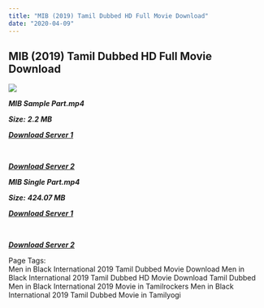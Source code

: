 ```yaml
---
title: "MIB (2019) Tamil Dubbed HD Full Movie Download"
date: "2020-04-09"
---
```


## MIB (2019) Tamil Dubbed HD Full Movie Download

[![](https://1.bp.blogspot.com/-qjyJjOWkLhI/XQCvXQLEoQI/AAAAAAAAAG0/s_vEuHzEQakNZMDpTvhSRgS0zLriJVmAQCLcBGAs/s640/939cda77-4f61-4ddb-b314-75d28789cdd2.jpeg)](https://1.bp.blogspot.com/-qjyJjOWkLhI/XQCvXQLEoQI/AAAAAAAAAG0/s_vEuHzEQakNZMDpTvhSRgS0zLriJVmAQCLcBGAs/s1600/939cda77-4f61-4ddb-b314-75d28789cdd2.jpeg)

**_MIB Sample Part.mp4_**

**_Size:_** **_2.2 MB_**

**_[Download Server 1](http://b7.wetransfer.vip/files/Tamil{fd620c6e78cfff08ebfb4d2d3131a235617ba7e0206610644c5f25f325d4dc51}20Dubbed{fd620c6e78cfff08ebfb4d2d3131a235617ba7e0206610644c5f25f325d4dc51}20Movies/Tamil{fd620c6e78cfff08ebfb4d2d3131a235617ba7e0206610644c5f25f325d4dc51}202019{fd620c6e78cfff08ebfb4d2d3131a235617ba7e0206610644c5f25f325d4dc51}20Dubbed{fd620c6e78cfff08ebfb4d2d3131a235617ba7e0206610644c5f25f325d4dc51}20Movies/Men{fd620c6e78cfff08ebfb4d2d3131a235617ba7e0206610644c5f25f325d4dc51}20in{fd620c6e78cfff08ebfb4d2d3131a235617ba7e0206610644c5f25f325d4dc51}20Black{fd620c6e78cfff08ebfb4d2d3131a235617ba7e0206610644c5f25f325d4dc51}20International{fd620c6e78cfff08ebfb4d2d3131a235617ba7e0206610644c5f25f325d4dc51}20(2019)/Men{fd620c6e78cfff08ebfb4d2d3131a235617ba7e0206610644c5f25f325d4dc51}20in{fd620c6e78cfff08ebfb4d2d3131a235617ba7e0206610644c5f25f325d4dc51}20Black{fd620c6e78cfff08ebfb4d2d3131a235617ba7e0206610644c5f25f325d4dc51}20International{fd620c6e78cfff08ebfb4d2d3131a235617ba7e0206610644c5f25f325d4dc51}20(2019){fd620c6e78cfff08ebfb4d2d3131a235617ba7e0206610644c5f25f325d4dc51}20HDRip/Men{fd620c6e78cfff08ebfb4d2d3131a235617ba7e0206610644c5f25f325d4dc51}20in{fd620c6e78cfff08ebfb4d2d3131a235617ba7e0206610644c5f25f325d4dc51}20Black{fd620c6e78cfff08ebfb4d2d3131a235617ba7e0206610644c5f25f325d4dc51}20International{fd620c6e78cfff08ebfb4d2d3131a235617ba7e0206610644c5f25f325d4dc51}20(2019){fd620c6e78cfff08ebfb4d2d3131a235617ba7e0206610644c5f25f325d4dc51}20Sample{fd620c6e78cfff08ebfb4d2d3131a235617ba7e0206610644c5f25f325d4dc51}20(640x360).mp4)_**

**_[  
](http://b7.wetransfer.vip/files/Tamil{fd620c6e78cfff08ebfb4d2d3131a235617ba7e0206610644c5f25f325d4dc51}20Dubbed{fd620c6e78cfff08ebfb4d2d3131a235617ba7e0206610644c5f25f325d4dc51}20Movies/Tamil{fd620c6e78cfff08ebfb4d2d3131a235617ba7e0206610644c5f25f325d4dc51}202019{fd620c6e78cfff08ebfb4d2d3131a235617ba7e0206610644c5f25f325d4dc51}20Dubbed{fd620c6e78cfff08ebfb4d2d3131a235617ba7e0206610644c5f25f325d4dc51}20Movies/Men{fd620c6e78cfff08ebfb4d2d3131a235617ba7e0206610644c5f25f325d4dc51}20in{fd620c6e78cfff08ebfb4d2d3131a235617ba7e0206610644c5f25f325d4dc51}20Black{fd620c6e78cfff08ebfb4d2d3131a235617ba7e0206610644c5f25f325d4dc51}20International{fd620c6e78cfff08ebfb4d2d3131a235617ba7e0206610644c5f25f325d4dc51}20(2019)/Men{fd620c6e78cfff08ebfb4d2d3131a235617ba7e0206610644c5f25f325d4dc51}20in{fd620c6e78cfff08ebfb4d2d3131a235617ba7e0206610644c5f25f325d4dc51}20Black{fd620c6e78cfff08ebfb4d2d3131a235617ba7e0206610644c5f25f325d4dc51}20International{fd620c6e78cfff08ebfb4d2d3131a235617ba7e0206610644c5f25f325d4dc51}20(2019){fd620c6e78cfff08ebfb4d2d3131a235617ba7e0206610644c5f25f325d4dc51}20HDRip/Men{fd620c6e78cfff08ebfb4d2d3131a235617ba7e0206610644c5f25f325d4dc51}20in{fd620c6e78cfff08ebfb4d2d3131a235617ba7e0206610644c5f25f325d4dc51}20Black{fd620c6e78cfff08ebfb4d2d3131a235617ba7e0206610644c5f25f325d4dc51}20International{fd620c6e78cfff08ebfb4d2d3131a235617ba7e0206610644c5f25f325d4dc51}20(2019){fd620c6e78cfff08ebfb4d2d3131a235617ba7e0206610644c5f25f325d4dc51}20Sample{fd620c6e78cfff08ebfb4d2d3131a235617ba7e0206610644c5f25f325d4dc51}20(640x360).mp4)_**

**_[Download Server 2](http://b7.wetransfer.vip/files/Tamil{fd620c6e78cfff08ebfb4d2d3131a235617ba7e0206610644c5f25f325d4dc51}20Dubbed{fd620c6e78cfff08ebfb4d2d3131a235617ba7e0206610644c5f25f325d4dc51}20Movies/Tamil{fd620c6e78cfff08ebfb4d2d3131a235617ba7e0206610644c5f25f325d4dc51}202019{fd620c6e78cfff08ebfb4d2d3131a235617ba7e0206610644c5f25f325d4dc51}20Dubbed{fd620c6e78cfff08ebfb4d2d3131a235617ba7e0206610644c5f25f325d4dc51}20Movies/Men{fd620c6e78cfff08ebfb4d2d3131a235617ba7e0206610644c5f25f325d4dc51}20in{fd620c6e78cfff08ebfb4d2d3131a235617ba7e0206610644c5f25f325d4dc51}20Black{fd620c6e78cfff08ebfb4d2d3131a235617ba7e0206610644c5f25f325d4dc51}20International{fd620c6e78cfff08ebfb4d2d3131a235617ba7e0206610644c5f25f325d4dc51}20(2019)/Men{fd620c6e78cfff08ebfb4d2d3131a235617ba7e0206610644c5f25f325d4dc51}20in{fd620c6e78cfff08ebfb4d2d3131a235617ba7e0206610644c5f25f325d4dc51}20Black{fd620c6e78cfff08ebfb4d2d3131a235617ba7e0206610644c5f25f325d4dc51}20International{fd620c6e78cfff08ebfb4d2d3131a235617ba7e0206610644c5f25f325d4dc51}20(2019){fd620c6e78cfff08ebfb4d2d3131a235617ba7e0206610644c5f25f325d4dc51}20HDRip/Men{fd620c6e78cfff08ebfb4d2d3131a235617ba7e0206610644c5f25f325d4dc51}20in{fd620c6e78cfff08ebfb4d2d3131a235617ba7e0206610644c5f25f325d4dc51}20Black{fd620c6e78cfff08ebfb4d2d3131a235617ba7e0206610644c5f25f325d4dc51}20International{fd620c6e78cfff08ebfb4d2d3131a235617ba7e0206610644c5f25f325d4dc51}20(2019){fd620c6e78cfff08ebfb4d2d3131a235617ba7e0206610644c5f25f325d4dc51}20Sample{fd620c6e78cfff08ebfb4d2d3131a235617ba7e0206610644c5f25f325d4dc51}20(640x360).mp4)_**

**_MIB Single Part.mp4_**

**_Size:_** **_424.07 MB_**  

**_[Download Server 1](http://b7.wetransfer.vip/files/Tamil{fd620c6e78cfff08ebfb4d2d3131a235617ba7e0206610644c5f25f325d4dc51}20Dubbed{fd620c6e78cfff08ebfb4d2d3131a235617ba7e0206610644c5f25f325d4dc51}20Movies/Tamil{fd620c6e78cfff08ebfb4d2d3131a235617ba7e0206610644c5f25f325d4dc51}202019{fd620c6e78cfff08ebfb4d2d3131a235617ba7e0206610644c5f25f325d4dc51}20Dubbed{fd620c6e78cfff08ebfb4d2d3131a235617ba7e0206610644c5f25f325d4dc51}20Movies/Men{fd620c6e78cfff08ebfb4d2d3131a235617ba7e0206610644c5f25f325d4dc51}20in{fd620c6e78cfff08ebfb4d2d3131a235617ba7e0206610644c5f25f325d4dc51}20Black{fd620c6e78cfff08ebfb4d2d3131a235617ba7e0206610644c5f25f325d4dc51}20International{fd620c6e78cfff08ebfb4d2d3131a235617ba7e0206610644c5f25f325d4dc51}20(2019)/Men{fd620c6e78cfff08ebfb4d2d3131a235617ba7e0206610644c5f25f325d4dc51}20in{fd620c6e78cfff08ebfb4d2d3131a235617ba7e0206610644c5f25f325d4dc51}20Black{fd620c6e78cfff08ebfb4d2d3131a235617ba7e0206610644c5f25f325d4dc51}20International{fd620c6e78cfff08ebfb4d2d3131a235617ba7e0206610644c5f25f325d4dc51}20(2019){fd620c6e78cfff08ebfb4d2d3131a235617ba7e0206610644c5f25f325d4dc51}20HDRip/Men{fd620c6e78cfff08ebfb4d2d3131a235617ba7e0206610644c5f25f325d4dc51}20in{fd620c6e78cfff08ebfb4d2d3131a235617ba7e0206610644c5f25f325d4dc51}20Black{fd620c6e78cfff08ebfb4d2d3131a235617ba7e0206610644c5f25f325d4dc51}20International{fd620c6e78cfff08ebfb4d2d3131a235617ba7e0206610644c5f25f325d4dc51}20(2019){fd620c6e78cfff08ebfb4d2d3131a235617ba7e0206610644c5f25f325d4dc51}20Single{fd620c6e78cfff08ebfb4d2d3131a235617ba7e0206610644c5f25f325d4dc51}20Part{fd620c6e78cfff08ebfb4d2d3131a235617ba7e0206610644c5f25f325d4dc51}20(640x360).mp4)_**

**_[  
](http://b7.wetransfer.vip/files/Tamil{fd620c6e78cfff08ebfb4d2d3131a235617ba7e0206610644c5f25f325d4dc51}20Dubbed{fd620c6e78cfff08ebfb4d2d3131a235617ba7e0206610644c5f25f325d4dc51}20Movies/Tamil{fd620c6e78cfff08ebfb4d2d3131a235617ba7e0206610644c5f25f325d4dc51}202019{fd620c6e78cfff08ebfb4d2d3131a235617ba7e0206610644c5f25f325d4dc51}20Dubbed{fd620c6e78cfff08ebfb4d2d3131a235617ba7e0206610644c5f25f325d4dc51}20Movies/Men{fd620c6e78cfff08ebfb4d2d3131a235617ba7e0206610644c5f25f325d4dc51}20in{fd620c6e78cfff08ebfb4d2d3131a235617ba7e0206610644c5f25f325d4dc51}20Black{fd620c6e78cfff08ebfb4d2d3131a235617ba7e0206610644c5f25f325d4dc51}20International{fd620c6e78cfff08ebfb4d2d3131a235617ba7e0206610644c5f25f325d4dc51}20(2019)/Men{fd620c6e78cfff08ebfb4d2d3131a235617ba7e0206610644c5f25f325d4dc51}20in{fd620c6e78cfff08ebfb4d2d3131a235617ba7e0206610644c5f25f325d4dc51}20Black{fd620c6e78cfff08ebfb4d2d3131a235617ba7e0206610644c5f25f325d4dc51}20International{fd620c6e78cfff08ebfb4d2d3131a235617ba7e0206610644c5f25f325d4dc51}20(2019){fd620c6e78cfff08ebfb4d2d3131a235617ba7e0206610644c5f25f325d4dc51}20HDRip/Men{fd620c6e78cfff08ebfb4d2d3131a235617ba7e0206610644c5f25f325d4dc51}20in{fd620c6e78cfff08ebfb4d2d3131a235617ba7e0206610644c5f25f325d4dc51}20Black{fd620c6e78cfff08ebfb4d2d3131a235617ba7e0206610644c5f25f325d4dc51}20International{fd620c6e78cfff08ebfb4d2d3131a235617ba7e0206610644c5f25f325d4dc51}20(2019){fd620c6e78cfff08ebfb4d2d3131a235617ba7e0206610644c5f25f325d4dc51}20Single{fd620c6e78cfff08ebfb4d2d3131a235617ba7e0206610644c5f25f325d4dc51}20Part{fd620c6e78cfff08ebfb4d2d3131a235617ba7e0206610644c5f25f325d4dc51}20(640x360).mp4)_**

**_[Download Server 2](http://b7.wetransfer.vip/files/Tamil{fd620c6e78cfff08ebfb4d2d3131a235617ba7e0206610644c5f25f325d4dc51}20Dubbed{fd620c6e78cfff08ebfb4d2d3131a235617ba7e0206610644c5f25f325d4dc51}20Movies/Tamil{fd620c6e78cfff08ebfb4d2d3131a235617ba7e0206610644c5f25f325d4dc51}202019{fd620c6e78cfff08ebfb4d2d3131a235617ba7e0206610644c5f25f325d4dc51}20Dubbed{fd620c6e78cfff08ebfb4d2d3131a235617ba7e0206610644c5f25f325d4dc51}20Movies/Men{fd620c6e78cfff08ebfb4d2d3131a235617ba7e0206610644c5f25f325d4dc51}20in{fd620c6e78cfff08ebfb4d2d3131a235617ba7e0206610644c5f25f325d4dc51}20Black{fd620c6e78cfff08ebfb4d2d3131a235617ba7e0206610644c5f25f325d4dc51}20International{fd620c6e78cfff08ebfb4d2d3131a235617ba7e0206610644c5f25f325d4dc51}20(2019)/Men{fd620c6e78cfff08ebfb4d2d3131a235617ba7e0206610644c5f25f325d4dc51}20in{fd620c6e78cfff08ebfb4d2d3131a235617ba7e0206610644c5f25f325d4dc51}20Black{fd620c6e78cfff08ebfb4d2d3131a235617ba7e0206610644c5f25f325d4dc51}20International{fd620c6e78cfff08ebfb4d2d3131a235617ba7e0206610644c5f25f325d4dc51}20(2019){fd620c6e78cfff08ebfb4d2d3131a235617ba7e0206610644c5f25f325d4dc51}20HDRip/Men{fd620c6e78cfff08ebfb4d2d3131a235617ba7e0206610644c5f25f325d4dc51}20in{fd620c6e78cfff08ebfb4d2d3131a235617ba7e0206610644c5f25f325d4dc51}20Black{fd620c6e78cfff08ebfb4d2d3131a235617ba7e0206610644c5f25f325d4dc51}20International{fd620c6e78cfff08ebfb4d2d3131a235617ba7e0206610644c5f25f325d4dc51}20(2019){fd620c6e78cfff08ebfb4d2d3131a235617ba7e0206610644c5f25f325d4dc51}20Single{fd620c6e78cfff08ebfb4d2d3131a235617ba7e0206610644c5f25f325d4dc51}20Part{fd620c6e78cfff08ebfb4d2d3131a235617ba7e0206610644c5f25f325d4dc51}20(640x360).mp4)_**  

Page Tags:  
Men in Black International 2019 Tamil Dubbed Movie Download Men in Black International 2019 Tamil Dubbed HD Movie Download Tamil Dubbed Men in Black International 2019 Movie in Tamilrockers Men in Black International 2019 Tamil Dubbed Movie in Tamilyogi
